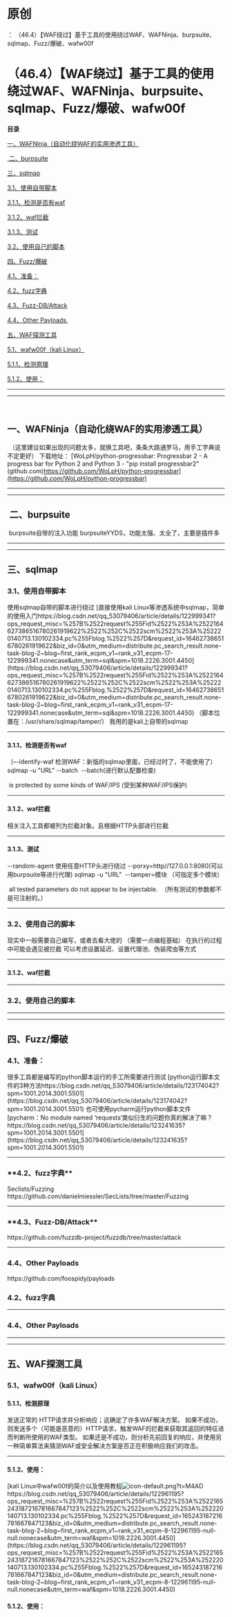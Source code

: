 # 原创
：  （46.4）【WAF绕过】基于工具的使用绕过WAF、WAFNinja、burpsuite、sqlmap、Fuzz/爆破、wafw00f

# （46.4）【WAF绕过】基于工具的使用绕过WAF、WAFNinja、burpsuite、sqlmap、Fuzz/爆破、wafw00f

**目录**

[一、WAFNinja（自动化绕WAF的实用渗透工具）](#articleContentId)

[ 二、burpsuite](#burpsuite)

[三、sqlmap](#sqlmap)

[3.1、使用自带脚本](#3.1%E3%80%81%E4%BD%BF%E7%94%A8%E8%87%AA%E5%B8%A6%E8%84%9A%E6%9C%AC)

[3.1.1、检测是否有waf](#%E6%A3%80%E6%B5%8B%E6%98%AF%E5%90%A6%E6%9C%89waf)

[3.1.2、waf拦截](#%E8%A7%84%E5%88%99%EF%BC%9Awaf%E6%8B%A6%E6%88%AA%EF%BC%88%E4%BB%A5%E5%AE%89%E5%85%A8%E7%8B%97%E4%B8%BA%E4%BE%8B%EF%BC%89)

[3.1.3、测试](#%E4%BD%BF%E7%94%A8%E8%87%AA%E5%B8%A6%E7%BB%95%E8%BF%87%E8%84%9A%E6%9C%AC%E8%BF%9B%E8%A1%8C%E7%BB%95%E8%BF%87%E6%B5%8B%E8%AF%95%EF%BC%88%E7%8E%B0%E5%AE%9E%E4%B8%AD%E4%B8%80%E8%88%AC%E6%B2%A1%E4%BB%80%E4%B9%88%E7%94%A8%EF%BC%89)

[3.2、使用自己的脚本](#3.2%E3%80%81%E4%BD%BF%E7%94%A8%E8%87%AA%E5%B7%B1%E7%9A%84%E8%84%9A%E6%9C%AC)

[四、Fuzz/爆破](#%C2%A0Fuzz%2F%E7%88%86%E7%A0%B4)

[4.1、准备：](#4.1%E3%80%81%E5%87%86%E5%A4%87%EF%BC%9A)

[4.2、fuzz字典](#fuzz%E5%AD%97%E5%85%B8)

[4.3、Fuzz-DB/Attack](#Fuzz-DB%2FAttack)

[4.4、Other Payloads ](#Other%20Payloads%20%E5%B0%8F%E5%BF%83%E4%BD%BF%E7%94%A8)

[五、WAF探测工具](#%E4%BA%94%E3%80%81WAF%E6%8E%A2%E6%B5%8B%E5%B7%A5%E5%85%B7)

[5.1、wafw00f（kali Linux）](#articleContentId)

[5.1.1、检测原理](#5.1.1%E3%80%81%E6%A3%80%E6%B5%8B%E5%8E%9F%E7%90%86)

[5.1.2、使用：](#5.1.2%E3%80%81%E4%BD%BF%E7%94%A8%EF%BC%9A)

---


---


 

## 一、WAFNinja（自动化绕WAF的实用渗透工具）

> 
 （这里建议如果出现的问题太多，就换工具吧，条条大路通罗马，用手工字典说不定更好）
下载地址：
[WoLpH/python-progressbar: Progressbar 2 - A progress bar for Python 2 and Python 3 - "pip install progressbar2" (github.com)<img alt="" src="https://csdnimg.cn/release/blog_editor_html/release2.1.0/ckeditor/plugins/CsdnLink/icons/icon-default.png?t=M3K6"/>https://github.com/WoLpH/python-progressbar](https://github.com/WoLpH/python-progressbar)



---


---


##  二、burpsuite

> 
 burpsuite自带的注入功能
burpsuiteYYDS，功能太强、太全了，主要是插件多




---


---


## 三、sqlmap

> 
<h3>3.1、使用自带脚本</h3>
使用sqlmap自带的脚本进行绕过
[直接使用kali Linux等渗透系统中sqlmap，简单的使用入门<img alt="" src="https://csdnimg.cn/release/blog_editor_html/release2.1.0/ckeditor/plugins/CsdnLink/icons/icon-default.png?t=M3K6"/>https://blog.csdn.net/qq_53079406/article/details/122999341?ops_request_misc=%257B%2522request%255Fid%2522%253A%2522164627386516780261919622%2522%252C%2522scm%2522%253A%252220140713.130102334.pc%255Fblog.%2522%257D&amp;request_id=164627386516780261919622&amp;biz_id=0&amp;utm_medium=distribute.pc_search_result.none-task-blog-2~blog~first_rank_ecpm_v1~rank_v31_ecpm-17-122999341.nonecase&amp;utm_term=sql&amp;spm=1018.2226.3001.4450](https://blog.csdn.net/qq_53079406/article/details/122999341?ops_request_misc=%257B%2522request%255Fid%2522%253A%2522164627386516780261919622%2522%252C%2522scm%2522%253A%252220140713.130102334.pc%255Fblog.%2522%257D&amp;request_id=164627386516780261919622&amp;biz_id=0&amp;utm_medium=distribute.pc_search_result.none-task-blog-2~blog~first_rank_ecpm_v1~rank_v31_ecpm-17-122999341.nonecase&amp;utm_term=sql&amp;spm=1018.2226.3001.4450)
（脚本位置在：/usr/share/sqlmap/tamper/）
我用的是kali上自带的sqlmap


<hr/>
<h4>3.1.1、检测是否有waf</h4>
（–-identify-waf 检测WAF：新版的sqlmap里面，已经过时了，不能使用了）
sqlmap -u "URL" --batch 
--batch(进行默认配置检查)

 is protected by some kinds of WAF/IPS
(受到某种WAF/IPS保护)


<hr/>
<h4>3.1.2、waf拦截</h4>
相关注入工具都被列为拦截对象。且根据HTTP头部进行拦截



<hr/>
<h4>3.1.3、测试</h4>
--random-agent 使用任意HTTP头进行绕过
--porxy=http//127.0.0.1:8080(可以用burpsuite等进行代理)
sqlmap -u "URL"  --tamper=模块
（可指定多个模块）

 all tested parameters do not appear to be injectable. 
（所有测试的参数都不是可注射的。）
<hr/>
<h3>3.2、使用自己的脚本</h3>
现实中一般需要自己编写，或者去看大佬的
（需要一点编程基础）
在执行的过程中可能会遇见被拦截
可以考虑设置延迟、设置代理池、伪装爬虫等方式


---


#### 3.1.2、waf拦截

---


### 3.2、使用自己的脚本

---


---


## 四、Fuzz/爆破

> 
<h3>4.1、准备：</h3>
很多工具都是编写的python脚本运行的手工所需要进行测试
[​​​​​​python运行脚本文件的3种方法<img alt="" src="https://csdnimg.cn/release/blog_editor_html/release2.1.0/ckeditor/plugins/CsdnLink/icons/icon-default.png?t=M3K6"/>https://blog.csdn.net/qq_53079406/article/details/123174042?spm=1001.2014.3001.5501](https://blog.csdn.net/qq_53079406/article/details/123174042?spm=1001.2014.3001.5501)
也可使用pycharm运行python脚本文件
[pycharm：No module named ‘requests‘类似衍生的问题你真的解决了嘛？<img alt="" src="https://csdnimg.cn/release/blog_editor_html/release2.1.0/ckeditor/plugins/CsdnLink/icons/icon-default.png?t=M3K6"/>https://blog.csdn.net/qq_53079406/article/details/123241635?spm=1001.2014.3001.5501](https://blog.csdn.net/qq_53079406/article/details/123241635?spm=1001.2014.3001.5501)
<hr/>


<h3>**4.2、fuzz字典**</h3>
Seclists/Fuzzing
https://github.com/danielmiessler/SecLists/tree/master/Fuzzing
<hr/>
<h3>**4.3、Fuzz-DB/Attack**</h3>
https://github.com/fuzzdb-project/fuzzdb/tree/master/attack
<hr/>
<h3>4.4、Other Payloads </h3>
https://github.com/foospidy/payloads


### **4.2、fuzz字典**

---


### 4.4、Other Payloads 

---


---


## 五、WAF探测工具

> 
<h3>5.1、wafw00f（kali Linux）</h3>
<h4>5.1.1、检测原理</h4>
发送正常的 HTTP请求并分析响应；这确定了许多WAF解决方案。
如果不成功，则发送多个（可能是恶意的）HTTP请求，触发WAF的拦截来获取其返回的特征进而判断所使用的WAF类型。
如果还是不成功，则分析先前回复的响应，并使用另一种简单算法来猜测WAF或安全解决方案是否正在积极响应我们的攻击。
<hr/>
<h4>5.1.2、使用：</h4>
[kali Linux中wafw00f的简介以及使用教程<img alt="icon-default.png?t=M4AD" src="https://csdnimg.cn/release/blog_editor_html/release2.1.3/ckeditor/plugins/CsdnLink/icons/icon-default.png?t=M4AD"/>https://blog.csdn.net/qq_53079406/article/details/122961195?ops_request_misc=%257B%2522request%255Fid%2522%253A%2522165243187216781667847123%2522%252C%2522scm%2522%253A%252220140713.130102334.pc%255Fblog.%2522%257D&amp;request_id=165243187216781667847123&amp;biz_id=0&amp;utm_medium=distribute.pc_search_result.none-task-blog-2~blog~first_rank_ecpm_v1~rank_v31_ecpm-8-122961195-null-null.nonecase&amp;utm_term=waf&amp;spm=1018.2226.3001.4450](https://blog.csdn.net/qq_53079406/article/details/122961195?ops_request_misc=%257B%2522request%255Fid%2522%253A%2522165243187216781667847123%2522%252C%2522scm%2522%253A%252220140713.130102334.pc%255Fblog.%2522%257D&amp;request_id=165243187216781667847123&amp;biz_id=0&amp;utm_medium=distribute.pc_search_result.none-task-blog-2~blog~first_rank_ecpm_v1~rank_v31_ecpm-8-122961195-null-null.nonecase&amp;utm_term=waf&amp;spm=1018.2226.3001.4450)



#### 5.1.2、使用：
